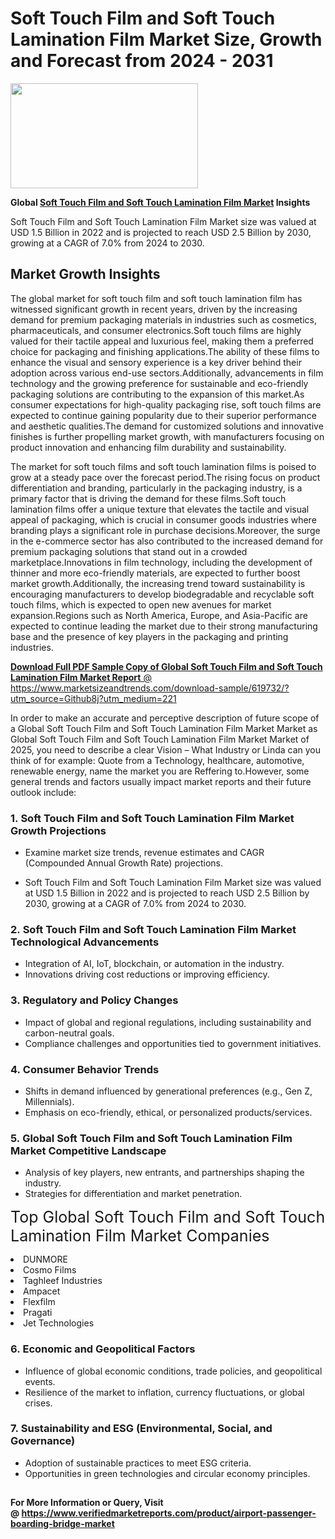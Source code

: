 <H1>Soft Touch Film and Soft Touch Lamination Film Market Size, Growth and Forecast from 2024 - 2031</H1><img class="aligncenter size-medium wp-image-584254" src="https://thirdeyenews.in/wp-content/uploads/2024/09/Global-Market-Research-300x168.jpeg" alt="" width="300" height="168" /><p><strong>Global&nbsp;<a href="https://www.marketsizeandtrends.com/download-sample/619732/?utm_source=Github8j?utm_medium=221">Soft Touch Film and Soft Touch Lamination Film Market</a> Insights</strong></p><p>Soft Touch Film and Soft Touch Lamination Film Market size was valued at USD 1.5 Billion in 2022 and is projected to reach USD 2.5 Billion by 2030, growing at a CAGR of 7.0% from 2024 to 2030.</p><p><h2>Market Growth Insights</h2> <p>The global market for soft touch film and soft touch lamination film has witnessed significant growth in recent years, driven by the increasing demand for premium packaging materials in industries such as cosmetics, pharmaceuticals, and consumer electronics.Soft touch films are highly valued for their tactile appeal and luxurious feel, making them a preferred choice for packaging and finishing applications.The ability of these films to enhance the visual and sensory experience is a key driver behind their adoption across various end-use sectors.Additionally, advancements in film technology and the growing preference for sustainable and eco-friendly packaging solutions are contributing to the expansion of this market.As consumer expectations for high-quality packaging rise, soft touch films are expected to continue gaining popularity due to their superior performance and aesthetic qualities.The demand for customized solutions and innovative finishes is further propelling market growth, with manufacturers focusing on product innovation and enhancing film durability and sustainability.<a href="#"></a> <p>The market for soft touch films and soft touch lamination films is poised to grow at a steady pace over the forecast period.The rising focus on product differentiation and branding, particularly in the packaging industry, is a primary factor that is driving the demand for these films.Soft touch lamination films offer a unique texture that elevates the tactile and visual appeal of packaging, which is crucial in consumer goods industries where branding plays a significant role in purchase decisions.Moreover, the surge in the e-commerce sector has also contributed to the increased demand for premium packaging solutions that stand out in a crowded marketplace.Innovations in film technology, including the development of thinner and more eco-friendly materials, are expected to further boost market growth.Additionally, the increasing trend toward sustainability is encouraging manufacturers to develop biodegradable and recyclable soft touch films, which is expected to open new avenues for market expansion.Regions such as North America, Europe, and Asia-Pacific are expected to continue leading the market due to their strong manufacturing base and the presence of key players in the packaging and printing industries.<a href="#"></p><p><span class=""><strong>Download Full PDF Sample Copy of Global Soft Touch Film and Soft Touch Lamination Film Market Report</strong> @ <a href="https://www.marketsizeandtrends.com/download-sample/619732/?utm_source=Github8j?utm_medium=221" target="_blank">https://www.marketsizeandtrends.com/download-sample/619732/?utm_source=Github8j?utm_medium=221</a></span></p><p>In order to make an accurate and perceptive description of future scope of a Global&nbsp;Soft Touch Film and Soft Touch Lamination Film Market Market as Global&nbsp;Soft Touch Film and Soft Touch Lamination Film Market Market of 2025, you need to describe a clear Vision &ndash; What Industry or Linda can you think of for example: Quote from a Technology, healthcare, automotive, renewable energy, name the market you are Reffering to.However, some general trends and factors usually impact market reports and their future outlook include:</p><h3>1.&nbsp;<strong>Soft Touch Film and Soft Touch Lamination Film Market Growth Projections</strong></h3><ul><li>Examine market size trends, revenue estimates and CAGR (Compounded Annual Growth Rate) projections.</li><li><p>Soft Touch Film and Soft Touch Lamination Film Market size was valued at USD 1.5 Billion in 2022 and is projected to reach USD 2.5 Billion by 2030, growing at a CAGR of 7.0% from 2024 to 2030.</p></li></ul><h3>2.&nbsp;<strong>Soft Touch Film and Soft Touch Lamination Film Market Technological Advancements</strong></h3><ul><li>Integration of AI, IoT, blockchain, or automation in the industry.</li><li>Innovations driving cost reductions or improving efficiency.</li></ul><h3>3.&nbsp;<strong>Regulatory and Policy Changes</strong></h3><ul><li>Impact of global and regional regulations, including sustainability and carbon-neutral goals.</li><li>Compliance challenges and opportunities tied to government initiatives.</li></ul><h3>4.&nbsp;<strong>Consumer Behavior Trends</strong></h3><ul><li>Shifts in demand influenced by generational preferences (e.g., Gen Z, Millennials).</li><li>Emphasis on eco-friendly, ethical, or personalized products/services.</li></ul><h3>5.&nbsp;<strong>Global Soft Touch Film and Soft Touch Lamination Film Market Competitive Landscape</strong></h3><ul><li>Analysis of key players, new entrants, and partnerships shaping the industry.</li><li>Strategies for differentiation and market penetration.</li></ul><p data-pm-slice="1 1 []"><span style="color: inherit; font-family: inherit; font-size: 25px;">Top Global Soft Touch Film and Soft Touch Lamination Film Market Companies</span></p><div class="" data-test-id=""><p><li>DUNMORE</li><li> Cosmo Films</li><li> Taghleef Industries</li><li> Ampacet</li><li> Flexfilm</li><li> Pragati</li><li> Jet Technologies</li></p></div><h3>6.&nbsp;<strong>Economic and Geopolitical Factors</strong></h3><ul><li>Influence of global economic conditions, trade policies, and geopolitical events.</li><li>Resilience of the market to inflation, currency fluctuations, or global crises.</li></ul><h3>7.&nbsp;<strong>Sustainability and ESG (Environmental, Social, and Governance)</strong></h3><ul><li>Adoption of sustainable practices to meet ESG criteria.</li><li>Opportunities in green technologies and circular economy principles.</li></ul><h2><strong style="font-size: 14px;">For More Information or Query, Visit @&nbsp;</strong><a style="background-color: #ffffff; font-size: 14px;" href="https://www.marketsizeandtrends.com/report/soft-touch-film-and-soft-touch-lamination-film-market/" target="_blank">https://www.verifiedmarketreports.com/product/airport-passenger-boarding-bridge-market</a></h2>